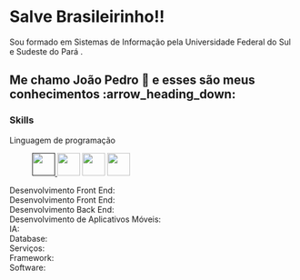 <h1>Salve Brasileirinho!!</h1>

<p>Sou formado em Sistemas de Informação pela Universidade Federal do Sul e Sudeste do Pará .</p>

<h2>Me chamo João Pedro 👋 e esses são meus conhecimentos :arrow_heading_down:</h2>

<h3>Skills</h3>

<dl>
  <dt>Linguagem de programação</dt>
  <dd>
    <p>
      <a href="" >
        <img src="https://github.com/joaosscc/icons/blob/main/python.png" rel="nofollow" style="max-width:100%;" width="40">
      </a>
      <img src="https://github.com/joaosscc/icons/blob/main/java.png" rel="nofollow" style="max-width:100%;" width="40">
      <img src="https://github.com/joaosscc/icons/blob/main/javascript.png" rel="nofollow" style="max-width:100%;" width="40">
      <img src="https://github.com/joaosscc/icons/blob/main/c.png" rel="nofollow" style="max-width:100%;" width="40">
    </p>
  </dd>
  <dt>Desenvolvimento Front End:</dt>
  
  <dt>Desenvolvimento Front End:</dt>
  <dt>Desenvolvimento Back End:</dt>
  <dt>Desenvolvimento de Aplicativos Móveis:</dt>
  <dt>IA:</dt>
  <dt>Database:</dt>
  <dt>Serviços:</dt>
  <dt>Framework:</dt>
  <dt>Software:</dt>
  
</dl>
